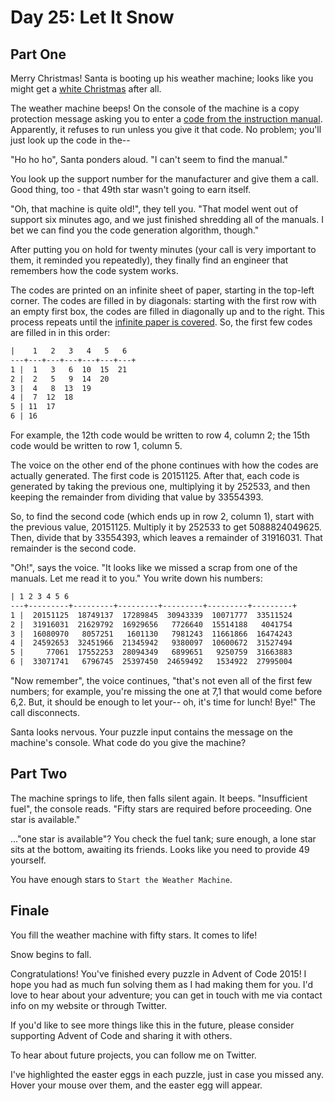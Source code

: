# Day 25: Let It Snow

## Part One

Merry Christmas! Santa is booting up his weather machine; looks like you might get a [white Christmas](../01/README-01.md) after all.

The weather machine beeps! On the console of the machine is a copy protection message asking you to enter a [code from the instruction manual](https://en.wikipedia.org/wiki/Copy_protection#Early_video_games). Apparently, it refuses to run unless you give it that code. No problem; you'll just look up the code in the--

"Ho ho ho", Santa ponders aloud. "I can't seem to find the manual."

You look up the support number for the manufacturer and give them a call. Good thing, too - that 49th star wasn't going to earn itself.

"Oh, that machine is quite old!", they tell you. "That model went out of support six minutes ago, and we just finished shredding all of the manuals. I bet we can find you the code generation algorithm, though."

After putting you on hold for twenty minutes (your call is very important to them, it reminded you repeatedly), they finally find an engineer that remembers how the code system works.

The codes are printed on an infinite sheet of paper, starting in the top-left corner. The codes are filled in by diagonals: starting with the first row with an empty first box, the codes are filled in diagonally up and to the right. This process repeats until the [infinite paper is covered](https://en.wikipedia.org/wiki/Cantor's_diagonal_argument). So, the first few codes are filled in in this order:

```txt
|    1   2   3   4   5   6
---+---+---+---+---+---+---+
1 |  1   3   6  10  15  21
2 |  2   5   9  14  20
3 |  4   8  13  19
4 |  7  12  18
5 | 11  17
6 | 16
```

For example, the 12th code would be written to row 4, column 2; the 15th code would be written to row 1, column 5.

The voice on the other end of the phone continues with how the codes are actually generated. The first code is 20151125. After that, each code is generated by taking the previous one, multiplying it by 252533, and then keeping the remainder from dividing that value by 33554393.

So, to find the second code (which ends up in row 2, column 1), start with the previous value, 20151125. Multiply it by 252533 to get 5088824049625. Then, divide that by 33554393, which leaves a remainder of 31916031. That remainder is the second code.

"Oh!", says the voice. "It looks like we missed a scrap from one of the manuals. Let me read it to you." You write down his numbers:

```txt
| 1 2 3 4 5 6
---+---------+---------+---------+---------+---------+---------+
1 |  20151125  18749137  17289845  30943339  10071777  33511524
2 |  31916031  21629792  16929656   7726640  15514188   4041754
3 |  16080970   8057251   1601130   7981243  11661866  16474243
4 |  24592653  32451966  21345942   9380097  10600672  31527494
5 |     77061  17552253  28094349   6899651   9250759  31663883
6 |  33071741   6796745  25397450  24659492   1534922  27995004
```

"Now remember", the voice continues, "that's not even all of the first few numbers; for example, you're missing the one at 7,1 that would come before 6,2. But, it should be enough to let your-- oh, it's time for lunch! Bye!" The call disconnects.

Santa looks nervous. Your puzzle input contains the message on the machine's console. What code do you give the machine?

## Part Two

The machine springs to life, then falls silent again. It beeps. "Insufficient fuel", the console reads. "Fifty stars are required before proceeding. One star is available."

..."one star is available"? You check the fuel tank; sure enough, a lone star sits at the bottom, awaiting its friends. Looks like you need to provide 49 yourself.

You have enough stars to `Start the Weather Machine`.

## Finale

You fill the weather machine with fifty stars. It comes to life!

Snow begins to fall.

Congratulations! You've finished every puzzle in Advent of Code 2015! I hope you had as much fun solving them as I had making them for you. I'd love to hear about your adventure; you can get in touch with me via contact info on my website or through Twitter.

If you'd like to see more things like this in the future, please consider supporting Advent of Code and sharing it with others.

To hear about future projects, you can follow me on Twitter.

I've highlighted the easter eggs in each puzzle, just in case you missed any. Hover your mouse over them, and the easter egg will appear.
